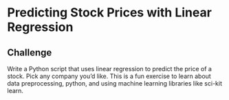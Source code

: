 # Predicting Stock Prices with Linear Regression

## Challenge

Write a Python script that uses linear regression to predict the price of a stock. Pick any company you’d like. This is a fun exercise to learn about data preprocessing, python, and using machine learning libraries like sci-kit learn. 
